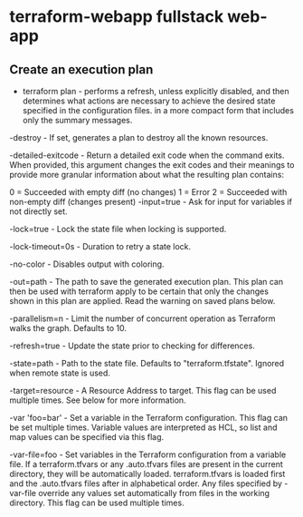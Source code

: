 # terraform-webapp fullstack web-app

## Create an execution plan
* terraform plan  - performs a refresh, unless explicitly disabled, and then determines what actions are necessary to achieve the desired state specified in the configuration files.
in a more compact form that includes only the summary messages.

-destroy - If set, generates a plan to destroy all the known resources.

-detailed-exitcode - Return a detailed exit code when the command exits. When provided, this argument changes the exit codes and their meanings to provide more granular information about what the resulting plan contains:

0 = Succeeded with empty diff (no changes)
1 = Error
2 = Succeeded with non-empty diff (changes present)
-input=true - Ask for input for variables if not directly set.

-lock=true - Lock the state file when locking is supported.

-lock-timeout=0s - Duration to retry a state lock.

-no-color - Disables output with coloring.

-out=path - The path to save the generated execution plan. This plan can then be used with terraform apply to be certain that only the changes shown in this plan are applied. Read the warning on saved plans below.

-parallelism=n - Limit the number of concurrent operation as Terraform walks the graph. Defaults to 10.

-refresh=true - Update the state prior to checking for differences.

-state=path - Path to the state file. Defaults to "terraform.tfstate". Ignored when remote state is used.

-target=resource - A Resource Address to target. This flag can be used multiple times. See below for more information.

-var 'foo=bar' - Set a variable in the Terraform configuration. This flag can be set multiple times. Variable values are interpreted as HCL, so list and map values can be specified via this flag.

-var-file=foo - Set variables in the Terraform configuration from a variable file. If a terraform.tfvars or any .auto.tfvars files are present in the current directory, they will be automatically loaded. terraform.tfvars is loaded first and the .auto.tfvars files after in alphabetical order. Any files specified by -var-file override any values set automatically from files in the working directory. This flag can be used multiple times.
